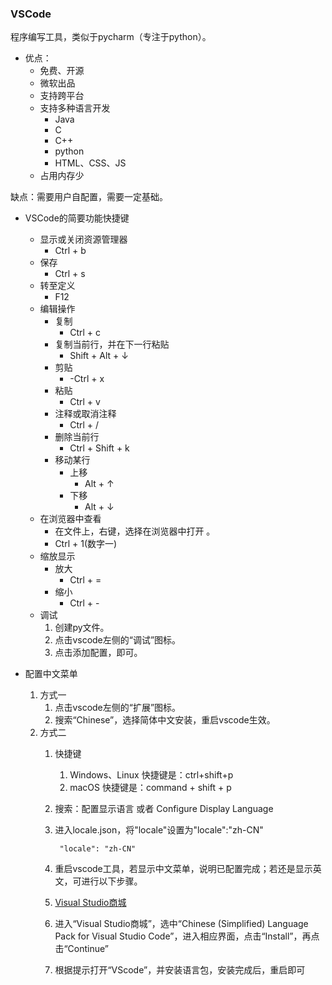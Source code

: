 ### VSCode ###

程序编写工具，类似于pycharm（专注于python）。

- 优点：
	- 免费、开源
	- 微软出品
	- 支持跨平台
	- 支持多种语言开发
		- Java
		- C
		- C++
		- python
		- HTML、CSS、JS
	- 占用内存少

缺点：需要用户自配置，需要一定基础。

- VSCode的简要功能快捷键
	- 显示或关闭资源管理器
		-  Ctrl + b 
	-  保存
		-  Ctrl + s 
	- 转至定义
		- F12	
	- 编辑操作
		- 复制
			- Ctrl + c
		- 复制当前行，并在下一行粘贴
			- Shift + Alt + ↓
		- 剪贴
			- -Ctrl + x
		- 粘贴
			- Ctrl + v
		- 注释或取消注释
			- Ctrl + /
		- 删除当前行
			- Ctrl + Shift + k
		- 移动某行
			- 上移
				- Alt + ↑
			- 下移
				- Alt + ↓
	- 在浏览器中查看
		- 在文件上，右键，选择在浏览器中打开	。
		- Ctrl + 1(数字一)
	- 缩放显示
		- 放大
			- Ctrl + =
		- 缩小
			- Ctrl + -
	- 调试
		1. 创建py文件。
		2. 点击vscode左侧的“调试”图标。
		3. 点击添加配置，即可。


- 配置中文菜单
	1. 方式一
		1. 点击vscode左侧的“扩展”图标。
		2. 搜索“Chinese”，选择简体中文安装，重启vscode生效。
	2. 方式二
		1. 快捷键
			1. Windows、Linux 快捷键是：ctrl+shift+p
			2. macOS 快捷键是：command + shift + p
		2. 搜索：配置显示语言 或者 Configure Display Language
		3. 进入locale.json，将"locale"设置为"locale":"zh-CN"
	
				"locale": "zh-CN"
		4. 重启vscode工具，若显示中文菜单，说明已配置完成；若还是显示英文，可进行以下步骤。
		5. [Visual Studio商城](https://marketplace.visualstudio.com/search?target=VSCode&category=Language%20Packs&sortBy=Downloads)
		6. 进入“Visual Studio商城”，选中“Chinese (Simplified) Language Pack for Visual Studio Code”，进入相应界面，点击“Install”，再点击“Continue”
		7. 根据提示打开“VScode”，并安装语言包，安装完成后，重启即可
